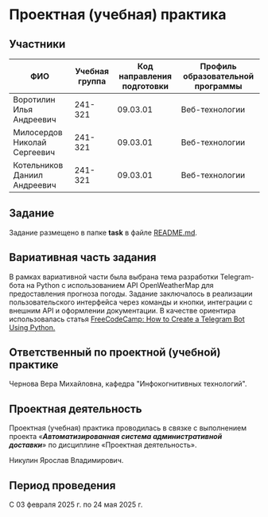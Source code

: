 # Проектная (учебная) практика

## Участники

| ФИО | Учебная группа | Код направления подготовки | Профиль образовательной программы |
|-|-|-|-|
| Воротилин Илья Андреевич |241-321|09.03.01|Веб-технологии|
| Милосердов Николай Сергеевич |241-321|09.03.01|Веб-технологии|
| Котельников Даниил Андреевич |241-321|09.03.01|Веб-технологии|

## Задание

Задание размещено в папке **task** в файле [README.md](task/README.md).

## Вариативная часть задания

В рамках вариативной части была выбрана тема разработки Telegram-бота на Python с использованием API OpenWeatherMap для предоставления прогноза погоды. Задание заключалось в реализации пользовательского интерфейса через команды и кнопки, интеграции с внешним API и оформлении документации. В качестве ориентира использовалась статья [FreeCodeCamp: How to Create a Telegram Bot Using Python.](https://www.freecodecamp.org/news/how-to-create-a-telegram-bot-using-python/)

## Ответственный по проектной (учебной) практике

Чернова Вера Михайловна, кафедра "Инфокогнитивных технологий".

## Проектная деятельность

Проектная (учебная) практика проводилась в связке с выполнением проекта «***Автоматизированная система административной доставки***» по дисциплине «Проектная деятельность».

Никулин Ярослав Владимирович.

## Период проведения

С 03 февраля 2025 г. по 24 мая 2025 г.
